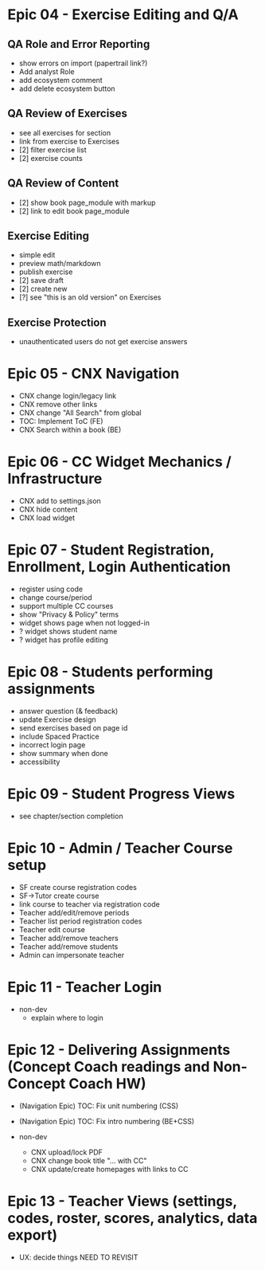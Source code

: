 # Epic 04 - Exercise Editing and Q/A

## QA Role and Error Reporting
- show errors on import (papertrail link?)
- Add analyst Role
- add ecosystem comment
- add delete ecosystem button

## QA Review of Exercises
- see all exercises for section
- link from exercise to Exercises
- [2] filter exercise list
- [2] exercise counts


## QA Review of Content

- [2] show book page_module with markup
- [2] link to edit book page_module


## Exercise Editing

- simple edit
- preview math/markdown
- publish exercise
- [2] save draft
- [2] create new
- [?] see "this is an old version" on Exercises


## Exercise Protection

- unauthenticated users do not get exercise answers



# Epic 05 - CNX Navigation

- CNX change login/legacy link
- CNX remove other links
- CNX change "All Search" from global
- TOC: Implement ToC (FE)
- CNX Search within a book (BE)


# Epic 06 - CC Widget Mechanics / Infrastructure 

- CNX add to settings.json
- CNX hide content
- CNX load widget


# Epic 07 - Student Registration, Enrollment, Login Authentication

- register using code
- change course/period
- support multiple CC courses
- show "Privacy & Policy" terms
- widget shows page when not logged-in
- ? widget shows student name
- ? widget has profile editing


# Epic 08 - Students performing assignments

- answer question (& feedback)
- update Exercise design
- send exercises based on page id
- include Spaced Practice
- incorrect login page
- show summary when done
- accessibility


# Epic 09 - Student Progress Views

- see chapter/section completion 


# Epic 10 - Admin / Teacher Course setup

- SF create course registration codes
- SF->Tutor create course
- link course to teacher via registration code
- Teacher add/edit/remove periods
- Teacher list period registration codes
- Teacher edit course
- Teacher add/remove teachers
- Teacher add/remove students
- Admin can impersonate teacher


# Epic 11 - Teacher Login 

- non-dev
  - explain where to login


# Epic 12 - Delivering Assignments (Concept Coach readings and Non-Concept Coach HW)

- (Navigation Epic) TOC: Fix unit numbering (CSS)
- (Navigation Epic) TOC: Fix intro numbering (BE+CSS)

- non-dev
  - CNX upload/lock PDF
  - CNX change book title "... with CC"
  - CNX update/create homepages with links to CC


# Epic 13 - Teacher Views (settings, codes, roster, scores, analytics, data export)

- UX: decide things
NEED TO REVISIT

